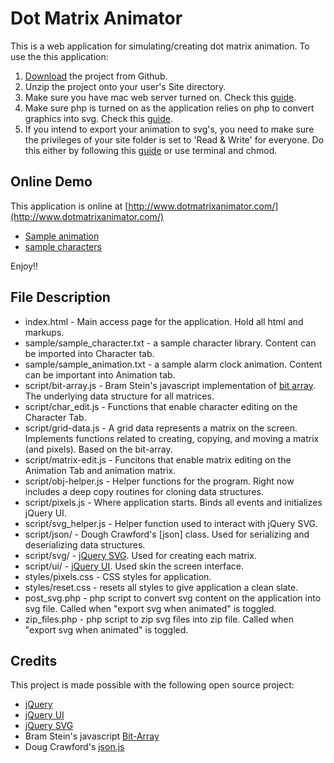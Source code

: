 Dot Matrix Animator
====================

This is a web application for simulating/creating dot matrix animation.  To use the this application:

1. [Download](https://github.com/smartlabs/Dot-Matrix-Animator/archives/master) the project from Github. 
2. Unzip the project onto your user's Site directory.  
3. Make sure you have mac web server turned on.  Check this [guide](http://www.macinstruct.com/node/112). 
4. Make sure php is turned on as the application relies on php to convert graphics into svg.  Check this [guide](http://foundationphp.com/tutorials/php_leopard.php).
5. If you intend to export your animation to svg's,  you need to make sure the privileges of your site folder is set to 'Read & Write' for everyone. Do this either by following this [guide](http://docs.info.apple.com/article.html?path=Mac/10.4/en/mh669.html) or use terminal and chmod. 

Online Demo 
-----------

This application is online at [http://www.dotmatrixanimator.com/](http://www.dotmatrixanimator.com/)

* [Sample animation](https://raw.github.com/smartlabs/Dot-Matrix-Animator/master/sample/sample_animation.txt)
* [sample characters]([https://raw.github.com/smartlabs/Dot-Matrix-Animator/master/sample/sample_character.txt)

Enjoy!! 

File Description
----------------

* index.html - Main access page for the application.  Hold all html and markups. 
* sample/sample_character.txt - a sample character library.  Content can be imported into Character tab. 
* sample/sample_animation.txt - a sample alarm clock animation. Content can be important into Animation tab. 
* script/bit-array.js - Bram Stein's javascript implementation of [bit array](https://github.com/bramstein/bit-array).  The underlying data structure for all matrices. 
* script/char_edit.js - Functions that enable character editing on the Character Tab. 
* script/grid-data.js - A grid data represents a matrix on the screen.  Implements functions related to creating, copying, and moving a matrix (and pixels).  Based on the bit-array. 
* script/matrix-edit.js - Funcitons that enable matrix editing on the Animation Tab and animation matrix. 
* script/obj-helper.js - Helper functions for the program.  Right now includes a deep copy routines for cloning data structures. 
* script/pixels.js - Where application starts. Binds all events and initializes jQuery UI. 
* script/svg_helper.js - Helper function used to interact with jQuery SVG. 
* script/json/ - Dough Crawford's [json] class. Used for serializing and deserializing data structures. 
* script/svg/ - [jQuery SVG](http://keith-wood.name/svg.html).  Used for creating each matrix. 
* script/ui/ - [jQuery UI](http://jqueryui.com/). Used skin the screen interface. 
* styles/pixels.css - CSS styles for application. 
* styles/reset.css - resets all styles to give application a clean slate. 
* post_svg.php - php script to convert svg content on the application into svg file.  Called when "export svg when animated" is toggled. 
* zip_files.php - php script to zip svg files into zip file. Called when "export svg when animated" is toggled.

Credits 
-------

This project is made possible with the following open source project: 

* [jQuery](http://jquery.com/)
* [jQuery UI](http://jqueryui.com/)
* [jQuery SVG](http://keith-wood.name/svg.html)
* Bram Stein's javascript [Bit-Array](https://github.com/bramstein/bit-array)
* Doug Crawford's [json.js](https://github.com/douglascrockford/JSON-js) 